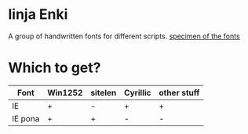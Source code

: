 # linja Enki
A group of handwritten fonts for different scripts.
[specimen of the fonts](https://i.ibb.co/QQjQZrR/Untitled80-20240322002327.png)

# Which to get?
| Font | Win1252 | sitelen | Cyrillic | other stuff |
|-|-|-|-|-|
| lE | + | - | + | + |
| lE pona | + | + | - | - |
